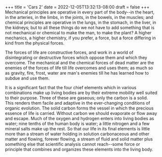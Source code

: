 +++
title = 'Cars 2'
date = 2022-12-05T13:32:13-08:00
draft = false
+++
Mechanical principles are operative in every part of the body--in the heart, in the arteries, in the limbs, in the joints, in the bowels, in the muscles; and chemical principles are operative in the lungs, in the stomach, in the liver, in the kidneys; but to all these things do we not have to add something that is not mechanical or chemical to make the man, to make the plant? A higher mechanics, a higher chemistry, if you prefer, a force, but a force differing in kind from the physical forces.

The forces of life are constructive forces, and work in a world of disintegrating or destructive forces which oppose them and which they overcome. The mechanical and the chemical forces of dead matter are the enemies of the forces of life till life overcomes and uses them; as much so as gravity, fire, frost, water are man's enemies till he has learned how to subdue and use them.

It is a significant fact that the four chief elements which in various combinations make up living bodies are by their extreme mobility well suited to their purpose. Three of these are gaseous; only the carbon is a solid. This renders them facile and adaptive in the ever-changing conditions of organic evolution. The solid carbon forms the vessel in which the precious essence of life is carried. Without carbon we should evaporate or flow away and escape. Much of the oxygen and hydrogen enters into living bodies as water; nine tenths of the human body is water; a little nitrogen and a few mineral salts make up the rest. So that our life in its final elements is little more than a stream of water holding in solution carbonaceous and other matter and flowing, forever flowing, a stream of fluid and solid matter plus something else that scientific analysis cannot reach--some force or principle that combines and organizes these elements into the living body.
